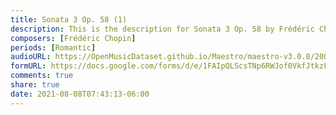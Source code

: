 ```yaml
---
title: Sonata 3 Op. 58 (1)
description: This is the description for Sonata 3 Op. 58 by Frédéric Chopin
composers: [Frédéric Chopin]
periods: [Romantic]
audioURL: https://OpenMusicDataset.github.io/Maestro/maestro-v3.0.0/2006/MIDI-Unprocessed_07_R1_2006_01-04_ORIG_MID--AUDIO_07_R1_2006_03_Track03_wav.midi
formURL: https://docs.google.com/forms/d/e/1FAIpQLScsTNp6RWJof0VkfJtkzFz5UStfT2KC1IarZKuSAA0YrvUFHw/viewform
comments: true
share: true
date: 2021-08-08T07:43:13-06:00
---
```

